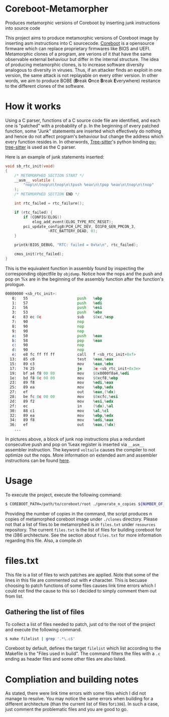 # Coreboot-Metamorpher
Produces metamorphic versions of Coreboot by inserting junk instructions into source code

This project aims to produce metamorphic versions of Coreboot image by inserting asm instructions into C sourcecode. <a href="https://github.com/coreboot/coreboot">Coreboot</a> is a opensource firmware which can replace proprietary firmwares like BIOS and UEFI. Metamorphic clones of a program, are verions of it that have the same observable external behaviour but differ in the internal structure. The idea of producing metamorphic clones, is to increase software diversity analogous to diversity in viruses. Thus, if an attacker finds an exploit in one version, the same attack is not replayable on every other version. In other words, we aim to produce BOBE (**B**reak **O**nce **B**reak **E**verywhere) resitance to the different clones of the software.

# How it works

Using a C parser, functions of a C source code file are identified, and each one is "patched" with a probability of p. In the beginning of every patched function, some "Junk" statements are inserted which effectively do nothing and hence do not affect program's behaviour but change the address which every function resides in. In otherwords, 
<a href="https://tree-sitter.github.io/tree-sitter/">Tree-sitter</a>'s python binding <a href="https://github.com/tree-sitter/py-tree-sitter">py-tree-sitter</a> is used as the C parser. 


Here is an example of junk statements inserted:

```C
void sb_rtc_init(void)
{
    /* METAMORPHED SECTION START */
    __asm__ volatile (
        "nop\n\tnop\n\tnop\n\tpush %eax\n\tpop %eax\n\tnop\n\tnop"
    );
    /* METAMORPHED SECTION END */

	int rtc_failed = rtc_failure();

	if (rtc_failed) {
		if (CONFIG(ELOG))
			elog_add_event(ELOG_TYPE_RTC_RESET);
		pci_update_config8(PCH_LPC_DEV, D31F0_GEN_PMCON_3,
				   ~RTC_BATTERY_DEAD, 0);
	}

	printk(BIOS_DEBUG, "RTC: failed = 0x%x\n", rtc_failed);

	cmos_init(rtc_failed);
}

```

This is the equivalent function in assembly found by inspecting the corresponding objectfile by `objdump`. Notice how the nops and the push and pop on %x are in the beginning of the assembly function after the function's prologue.
```asm
00000000 <sb_rtc_init>:
   0:   55                      push   %ebp
   1:   57                      push   %edi
   2:   56                      push   %esi
   3:   53                      push   %ebx
   4:   83 ec 0c                sub    $0xc,%esp
   7:   90                      nop
   8:   90                      nop
   9:   90                      nop
   a:   50                      push   %eax
   b:   58                      pop    %eax
   c:   90                      nop
   d:   90                      nop
   e:   e8 fc ff ff ff          call   f <sb_rtc_init+0xf>
  13:   85 c0                   test   %eax,%eax
  15:   89 c3                   mov    %eax,%ebx
  17:   74 25                   je     3e <sb_rtc_init+0x3e>
  19:   bf a4 f8 00 80          mov    $0x8000f8a4,%edi
  1e:   bd f8 0c 00 00          mov    $0xcf8,%ebp
  23:   89 f8                   mov    %edi,%eax
  25:   89 ea                   mov    %ebp,%edx
  27:   ef                      out    %eax,(%dx)
  28:   be fc 0c 00 00          mov    $0xcfc,%esi
  2d:   89 f2                   mov    %esi,%edx
  2f:   ec                      in     (%dx),%al
  30:   88 c1                   mov    %al,%cl
  32:   89 ea                   mov    %ebp,%edx
  34:   89 f8                   mov    %edi,%eax
  36:   ef                      out    %eax,(%dx)
	...
```

In pictures above, a block of junk nop instructions plus a redundant consecutive push and pop on %eax register is inserted via `__asm__` assembler instruction. The keyword `voltaile` causes the compiler to not optimize out the nops. More information on extended asm and assembler instructions can be found <a href="https://gcc.gnu.org/onlinedocs/gcc/Extended-Asm.html">here</a>.


# Usage

To execute the project, execute the following command:


```bash
$ COREBOOT_PATH=/path/to/coreboot/root ./generate_n_copies ${NUMBER_OF_COPIES_NEEDED}
```
Providing the number of copies in the command, the script produces n copies of metamorphed coreboot image under `./clones` directory. Please not that a list of files to be metamorphed is in `files.txt` under `resources` repository. The current `files.txt` is the list of files for building coreboot for the i386 architecture. See the section about `files.txt` for more information regarding this file. Also, a compile.sh


# files.txt

This file is a list of files to wich patches are applied. Note that some of the lines in this file are commented out with `#` character. This is becuase choosing to patch functions of some files causes link time errors which I could not find the cause to this so I decided to simply comment them out from list. 

## Gathering the list of files

To collect a list of files needed to patch, just cd to the root of the project and execute the following command.

```bash
$ make filelist | grep '.*\.c$'
```

Coreboot by default, defines the target `filelist` which list according to the Makefile is the "Files used in build". The command filters the files with a `.c` ending as header files and some other files are also listed.


# Compliation and building notes
As stated, there were link time errors with some files which I did not manage to resolve. You may notice the same errors when building for a different architecture (than the current list of files for`i386`). In such a case, just comment the problematic files and you are good to go.
